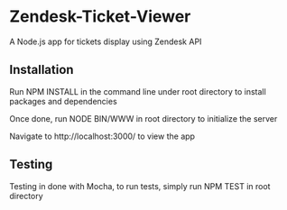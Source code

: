 # Zendesk-Ticket-Viewer
A Node.js app for tickets display using Zendesk API

## Installation
Run NPM INSTALL in the command line under root directory to install packages and dependencies

Once done, run NODE BIN/WWW in root directory to initialize the server

Navigate to http://localhost:3000/ to view the app

## Testing
Testing in done with Mocha, to run tests, simply run NPM TEST in root directory









